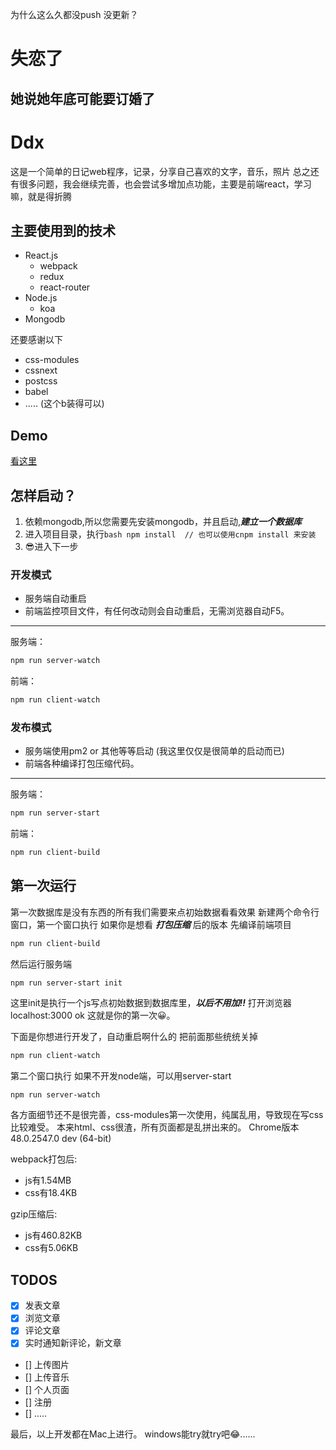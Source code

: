 为什么这么久都没push 没更新？
# 失恋了
## 她说她年底可能要订婚了

# Ddx

这是一个简单的日记web程序，记录，分享自己喜欢的文字，音乐，照片
总之还有很多问题，我会继续完善，也会尝试多增加点功能，主要是前端react，学习嘛，就是得折腾

## 主要使用到的技术
- React.js
  - webpack
  - redux
  - react-router
- Node.js
  - koa
- Mongodb

还要感谢以下
- css-modules
- cssnext
- postcss
- babel
- .....
(这个b装得可以)

## Demo
 [看这里](http://121.42.195.128/)

## 怎样启动？
1. 依赖mongodb,所以您需要先安装mongodb，并且启动,***建立一个数据库***
2. 进入项目目录，执行```bash npm install  // 也可以使用cnpm install 来安装 ```
3. 😎进入下一步

### 开发模式
- 服务端自动重启
- 前端监控项目文件，有任何改动则会自动重启，无需浏览器自动F5。

***

服务端：
```bash
npm run server-watch
```

前端：
```bash
npm run client-watch
```

### 发布模式
- 服务端使用pm2 or 其他等等启动 (我这里仅仅是很简单的启动而已)
- 前端各种编译打包压缩代码。

***

服务端：
```bash
npm run server-start
```
前端：
```bash
npm run client-build
```

## 第一次运行
第一次数据库是没有东西的所有我们需要来点初始数据看看效果
新建两个命令行窗口，第一个窗口执行
如果你是想看 ***打包压缩*** 后的版本
先编译前端项目
```bash
npm run client-build
```
然后运行服务端
```base
npm run server-start init
```
这里init是执行一个js写点初始数据到数据库里，***以后不用加!!***
打开浏览器localhost:3000
ok 这就是你的第一次😀。

下面是你想进行开发了，自动重启啊什么的
把前面那些统统关掉
```bash
npm run client-watch
```
第二个窗口执行
如果不开发node端，可以用server-start
```bash
npm run server-watch
```
各方面细节还不是很完善，css-modules第一次使用，纯属乱用，导致现在写css比较难受。
本来html、css很渣，所有页面都是乱拼出来的。
Chrome版本 48.0.2547.0 dev (64-bit)

webpack打包后:
- js有1.54MB
- css有18.4KB

gzip压缩后:
- js有460.82KB
- css有5.06KB

## TODOS
- [x] 发表文章
- [x] 浏览文章
- [x] 评论文章
- [x] 实时通知新评论，新文章
- [] 上传图片
- [] 上传音乐
- [] 个人页面
- [] 注册
- [] .....

最后，以上开发都在Mac上进行。 windows能try就try吧😂......
